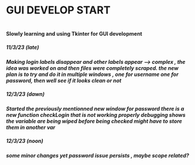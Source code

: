 <h1> GUI DEVELOP START <h1>
<h4> Slowly learning and using Tkinter for GUI development <h4>


<h5> 11/3/23 (late) <h5>
<p1> Making login labels disappear and other labels appear --> complex , 
the idea was worked on and then files were completely scraped.
the new plan is to try and do it in multiple windows , one for username one for password,
then well see if it looks clean or not <p1>

<h5> 12/3/23 (dawn) <h5>
<p1> Started the previously mentionned new window for password
there is a new function checkLogin that is not working properly
debugging shows the variable are being wiped before being checked
might have to store them in another var <p1>


<h5> 12/3/23 (noon) <h5>
<p1> some minor changes yet password issue persists , maybe scope related? <p1>

